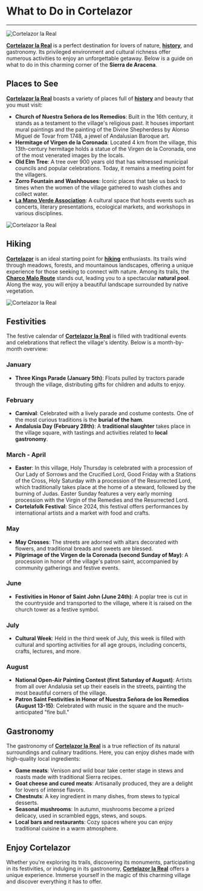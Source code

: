 ﻿# What to Do in Cortelazor
---

![Cortelazor la Real](/images/what-to-do/cortelazor.jpg)

[**Cortelazor la Real**](/en) is a perfect destination for lovers of nature, [**history**](/en/history), and gastronomy. Its privileged environment and cultural richness offer numerous activities to enjoy an unforgettable getaway. Below is a guide on what to do in this charming corner of the **Sierra de Aracena**.

## Places to See

[**Cortelazor la Real**](/en) boasts a variety of places full of [**history**](/en/history) and beauty that you must visit:

- **Church of Nuestra Señora de los Remedios**: Built in the 16th century, it stands as a testament to the village's religious past. It houses important mural paintings and the painting of the Divine Shepherdess by Alonso Miguel de Tovar from 1748, a jewel of Andalusian Baroque art.
- **Hermitage of Virgen de la Coronada**: Located 4 km from the village, this 13th-century hermitage holds a statue of the Virgen de la Coronada, one of the most venerated images by the locals.
- **Old Elm Tree**: A tree over 900 years old that has witnessed municipal councils and popular celebrations. Today, it remains a meeting point for the villagers.
- **Zorro Fountain and Washhouses**: Iconic places that take us back to times when the women of the village gathered to wash clothes and collect water.
- [**La Mano Verde Association**](https://www.facebook.com/profile.php?id=100089104958892): A cultural space that hosts events such as concerts, literary presentations, ecological markets, and workshops in various disciplines.

![Cortelazor la Real](/images/what-to-do/iglesia-nuestra-senora-remedios.jpg)

## Hiking

[**Cortelazor**](/en) is an ideal starting point for [**hiking**](/en/hiking) enthusiasts. Its trails wind through meadows, forests, and mountainous landscapes, offering a unique experience for those seeking to connect with nature. Among its trails, the [**Charco Malo Route**](/en/hiking#charco-malo) stands out, leading you to a spectacular **natural pool**. Along the way, you will enjoy a beautiful landscape surrounded by native vegetation.

![Cortelazor la Real](/images/what-to-do/charco-malo.jpg)

## Festivities

The festive calendar of [**Cortelazor la Real**](/en) is filled with traditional events and celebrations that reflect the village's identity. Below is a month-by-month overview:

### January
- **Three Kings Parade (January 5th)**: Floats pulled by tractors parade through the village, distributing gifts for children and adults to enjoy.

### February
- **Carnival**: Celebrated with a lively parade and costume contests. One of the most curious traditions is the **burial of the ham**.
- **Andalusia Day (February 28th)**: A **traditional slaughter** takes place in the village square, with tastings and activities related to **local gastronomy**.

### March - April
- **Easter**: In this village, Holy Thursday is celebrated with a procession of Our Lady of Sorrows and the Crucified Lord, Good Friday with a Stations of the Cross, Holy Saturday with a procession of the Resurrected Lord, which traditionally takes place at the home of a steward, followed by the burning of Judas. Easter Sunday features a very early morning procession with the Virgin of the Remedies and the Resurrected Lord.
- **Cortelafolk Festival**: Since 2024, this festival offers performances by international artists and a market with food and crafts.

### May
- **May Crosses**: The streets are adorned with altars decorated with flowers, and traditional breads and sweets are blessed.
- **Pilgrimage of the Virgen de la Coronada (second Sunday of May)**: A procession in honor of the village's patron saint, accompanied by community gatherings and festive events.

### June
- **Festivities in Honor of Saint John (June 24th)**: A poplar tree is cut in the countryside and transported to the village, where it is raised on the church tower as a festive symbol.

### July
- **Cultural Week**: Held in the third week of July, this week is filled with cultural and sporting activities for all age groups, including concerts, crafts, lectures, and more.

### August
- **National Open-Air Painting Contest (first Saturday of August)**: Artists from all over Andalusia set up their easels in the streets, painting the most beautiful corners of the village.
- **Patron Saint Festivities in Honor of Nuestra Señora de los Remedios (August 13-15)**: Celebrated with music in the square and the much-anticipated "fire bull."

## Gastronomy

The gastronomy of [**Cortelazor la Real**](/en) is a true reflection of its natural surroundings and culinary traditions. Here, you can enjoy dishes made with high-quality local ingredients:

- **Game meats**: Venison and wild boar take center stage in stews and roasts made with traditional Sierra recipes.
- **Goat cheese and cured meats**: Artisanally produced, they are a delight for lovers of intense flavors.
- **Chestnuts**: A key ingredient in many dishes, from stews to typical desserts.
- **Seasonal mushrooms**: In autumn, mushrooms become a prized delicacy, used in scrambled eggs, stews, and soups.
- **Local bars and restaurants**: Cozy spaces where you can enjoy traditional cuisine in a warm atmosphere.

## Enjoy Cortelazor

Whether you're exploring its trails, discovering its monuments, participating in its festivities, or indulging in its gastronomy, [**Cortelazor la Real**](/en) offers a unique experience. Immerse yourself in the magic of this charming village and discover everything it has to offer.